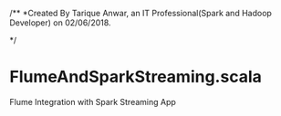 /**
    *Created By Tarique Anwar, an IT Professional(Spark and Hadoop Developer) on 02/06/2018.
   
*/


# FlumeAndSparkStreaming.scala
Flume Integration with Spark Streaming App
